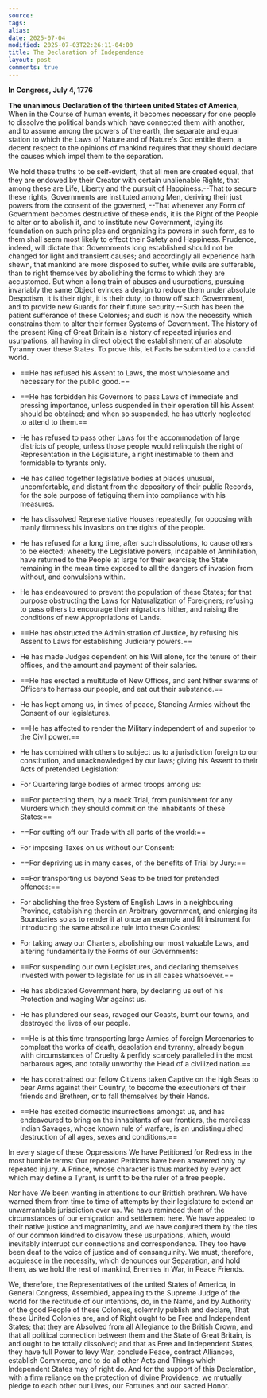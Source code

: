 ```yaml
---
source:
tags:
alias:
date: 2025-07-04
modified: 2025-07-03T22:26:11-04:00
title: The Declaration of Independence
layout: post
comments: true
---
```


**In Congress, July 4, 1776**

**The unanimous Declaration of the thirteen united States of America,** When in the Course of human events, it becomes necessary for one people to dissolve the political bands which have connected them with another, and to assume among the powers of the earth, the separate and equal station to which the Laws of Nature and of Nature's God entitle them, a decent respect to the opinions of mankind requires that they should declare the causes which impel them to the separation.

We hold these truths to be self-evident, that all men are created equal, that they are endowed by their Creator with certain unalienable Rights, that among these are Life, Liberty and the pursuit of Happiness.--That to secure these rights, Governments are instituted among Men, deriving their just powers from the consent of the governed, --That whenever any Form of Government becomes destructive of these ends, it is the Right of the People to alter or to abolish it, and to institute new Government, laying its foundation on such principles and organizing its powers in such form, as to them shall seem most likely to effect their Safety and Happiness. Prudence, indeed, will dictate that Governments long established should not be changed for light and transient causes; and accordingly all experience hath shewn, that mankind are more disposed to suffer, while evils are sufferable, than to right themselves by abolishing the forms to which they are accustomed. But when a long train of abuses and usurpations, pursuing invariably the same Object evinces a design to reduce them under absolute Despotism, it is their right, it is their duty, to throw off such Government, and to provide new Guards for their future security.--Such has been the patient sufferance of these Colonies; and such is now the necessity which constrains them to alter their former Systems of Government. The history of the present King of Great Britain is a history of repeated injuries and usurpations, all having in direct object the establishment of an absolute Tyranny over these States. To prove this, let Facts be submitted to a candid world.

- ==He has refused his Assent to Laws, the most wholesome and necessary for the public good.==

- ==He has forbidden his Governors to pass Laws of immediate and pressing importance, unless suspended in their operation till his Assent should be obtained; and when so suspended, he has utterly neglected to attend to them.==

- He has refused to pass other Laws for the accommodation of large districts of people, unless those people would relinquish the right of Representation in the Legislature, a right inestimable to them and formidable to tyrants only.

- He has called together legislative bodies at places unusual, uncomfortable, and distant from the depository of their public Records, for the sole purpose of fatiguing them into compliance with his measures.

- He has dissolved Representative Houses repeatedly, for opposing with manly firmness his invasions on the rights of the people.

- He has refused for a long time, after such dissolutions, to cause others to be elected; whereby the Legislative powers, incapable of Annihilation, have returned to the People at large for their exercise; the State remaining in the mean time exposed to all the dangers of invasion from without, and convulsions within.

- He has endeavoured to prevent the population of these States; for that purpose obstructing the Laws for Naturalization of Foreigners; refusing to pass others to encourage their migrations hither, and raising the conditions of new Appropriations of Lands.

- ==He has obstructed the Administration of Justice, by refusing his Assent to Laws for establishing Judiciary powers.==

- He has made Judges dependent on his Will alone, for the tenure of their offices, and the amount and payment of their salaries.

- ==He has erected a multitude of New Offices, and sent hither swarms of Officers to harrass our people, and eat out their substance.==

- He has kept among us, in times of peace, Standing Armies without the Consent of our legislatures.

- ==He has affected to render the Military independent of and superior to the Civil power.==

- He has combined with others to subject us to a jurisdiction foreign to our constitution, and unacknowledged by our laws; giving his Assent to their Acts of pretended Legislation:

- For Quartering large bodies of armed troops among us:

- ==For protecting them, by a mock Trial, from punishment for any Murders which they should commit on the Inhabitants of these States:==

- ==For cutting off our Trade with all parts of the world:==

- For imposing Taxes on us without our Consent:

- ==For depriving us in many cases, of the benefits of Trial by Jury:==

- ==For transporting us beyond Seas to be tried for pretended offences:==

- For abolishing the free System of English Laws in a neighbouring Province, establishing therein an Arbitrary government, and enlarging its Boundaries so as to render it at once an example and fit instrument for introducing the same absolute rule into these Colonies:

- For taking away our Charters, abolishing our most valuable Laws, and altering fundamentally the Forms of our Governments:

- ==For suspending our own Legislatures, and declaring themselves invested with power to legislate for us in all cases whatsoever.==

- He has abdicated Government here, by declaring us out of his Protection and waging War against us.

- He has plundered our seas, ravaged our Coasts, burnt our towns, and destroyed the lives of our people.

- ==He is at this time transporting large Armies of foreign Mercenaries to compleat the works of death, desolation and tyranny, already begun with circumstances of Cruelty & perfidy scarcely paralleled in the most barbarous ages, and totally unworthy the Head of a civilized nation.==

- He has constrained our fellow Citizens taken Captive on the high Seas to bear Arms against their Country, to become the executioners of their friends and Brethren, or to fall themselves by their Hands.

- ==He has excited domestic insurrections amongst us, and has endeavoured to bring on the inhabitants of our frontiers, the merciless Indian Savages, whose known rule of warfare, is an undistinguished destruction of all ages, sexes and conditions.==

In every stage of these Oppressions We have Petitioned for Redress in the most humble terms: Our repeated Petitions have been answered only by repeated injury. A Prince, whose character is thus marked by every act which may define a Tyrant, is unfit to be the ruler of a free people.

Nor have We been wanting in attentions to our Brittish brethren. We have warned them from time to time of attempts by their legislature to extend an unwarrantable jurisdiction over us. We have reminded them of the circumstances of our emigration and settlement here. We have appealed to their native justice and magnanimity, and we have conjured them by the ties of our common kindred to disavow these usurpations, which, would inevitably interrupt our connections and correspondence. They too have been deaf to the voice of justice and of consanguinity. We must, therefore, acquiesce in the necessity, which denounces our Separation, and hold them, as we hold the rest of mankind, Enemies in War, in Peace Friends.

We, therefore, the Representatives of the united States of America, in General Congress, Assembled, appealing to the Supreme Judge of the world for the rectitude of our intentions, do, in the Name, and by Authority of the good People of these Colonies, solemnly publish and declare, That these United Colonies are, and of Right ought to be Free and Independent States; that they are Absolved from all Allegiance to the British Crown, and that all political connection between them and the State of Great Britain, is and ought to be totally dissolved; and that as Free and Independent States, they have full Power to levy War, conclude Peace, contract Alliances, establish Commerce, and to do all other Acts and Things which Independent States may of right do. And for the support of this Declaration, with a firm reliance on the protection of divine Providence, we mutually pledge to each other our Lives, our Fortunes and our sacred Honor.